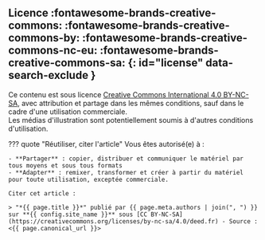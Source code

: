 <!-- markdownlint-disable MD026 MD041 -->
## Licence :fontawesome-brands-creative-commons: :fontawesome-brands-creative-commons-by: :fontawesome-brands-creative-commons-nc-eu: :fontawesome-brands-creative-commons-sa: {: id="license" data-search-exclude }

Ce contenu est sous licence [Creative Commons International 4.0 BY-NC-SA](https://creativecommons.org/licenses/by-nc-sa/4.0/deed.fr), avec attribution et partage dans les mêmes conditions, sauf dans le cadre d'une utilisation commerciale.  
Les médias d'illustration sont potentiellement soumis à d'autres conditions d'utilisation.

<!-- markdownlint-disable MD046 -->
??? quote "Réutiliser, citer l'article"
    Vous êtes autorisé(e) à :

    - **Partager** : copier, distribuer et communiquer le matériel par tous moyens et sous tous formats
    - **Adapter** : remixer, transformer et créer à partir du matériel pour toute utilisation, exceptée commerciale.

    Citer cet article :

    > "*{{ page.title }}*" publié par {{ page.meta.authors | join(", ") }} sur **{{ config.site_name }}** sous [CC BY-NC-SA](https://creativecommons.org/licenses/by-nc-sa/4.0/deed.fr) - Source : <{{ page.canonical_url }}>

<!-- markdownlint-enable MD026 MD041 MD046 -->

